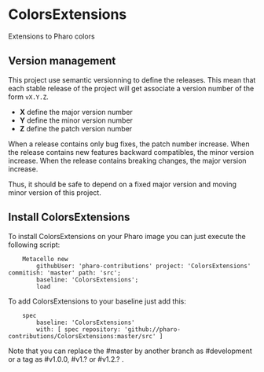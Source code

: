 # ColorsExtensions

Extensions to Pharo colors

## Version management 

This project use semantic versionning to define the releases. This mean that each stable release of the project will get associate a version number of the form `vX.Y.Z`. 

- **X** define the major version number
- **Y** define the minor version number 
- **Z** define the patch version number

When a release contains only bug fixes, the patch number increase. When the release contains new features backward compatibles, the minor version increase. When the release contains breaking changes, the major version increase. 

Thus, it should be safe to depend on a fixed major version and moving minor version of this project.

## Install ColorsExtensions 

To install ColorsExtensions on your Pharo image you can just execute the following script:

```Smalltalk
    Metacello new
    	githubUser: 'pharo-contributions' project: 'ColorsExtensions' commitish: 'master' path: 'src';
    	baseline: 'ColorsExtensions';
    	load
```

To add ColorsExtensions to your baseline just add this:

```Smalltalk
    spec
    	baseline: 'ColorsExtensions'
    	with: [ spec repository: 'github://pharo-contributions/ColorsExtensions:master/src' ]
```

Note that you can replace the #master by another branch as #development or a tag as #v1.0.0, #v1.? or #v1.2.? .
